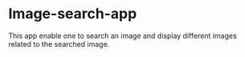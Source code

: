 # Image-search-app
This app enable one to search an image and display different images related to the searched image.
